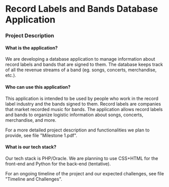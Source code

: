# Record Labels and Bands Database Application

### Project Description
#### What is the application?
We are developing a database application to manage information about record labels and bands that are signed to them. The database keeps track of all
the revenue streams of a band (eg. songs, concerts, merchandise, etc.).

#### Who can use this application?
This application is intended to be used by people who work in the record label industry and the bands signed to them. Record labels are companies 
that market recorded music for bands. The application allows record labels and bands to organize logistic information about songs, concerts,
merchandise, and more.

For a more detailed project description and functionalities we plan to provide, see file "Milestone 1.pdf".

#### What is our tech stack?
Our tech stack is PHP/Oracle. We are planning to use CSS+HTML for the front-end and Python for the back-end (tentative).


For an ongoing timeline of the project and our expected challenges, see file "Timeline and Challenges".
